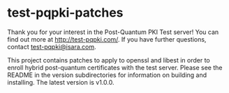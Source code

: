 # test-pqpki-patches

Thank you for your interest in the Post-Quantum PKI Test server!  You can find
out more at http://test-pqpki.com/.  If you have further questions, contact
test-pqpki@isara.com.

This project contains patches to apply to openssl and libest in order to enroll hybrid post-quantum certificates with the test server.
Please see the README in the version subdirectories for information on building and installing.  The latest version is v1.0.0.
